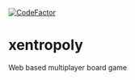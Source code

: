 [![CodeFactor](https://www.codefactor.io/repository/github/gdebojyoti/xentropoly/badge)](https://www.codefactor.io/repository/github/gdebojyoti/xentropoly)

# xentropoly
Web based multiplayer board game
